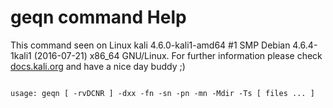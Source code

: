 # geqn command Help
 
 This command seen on Linux kali 4.6.0-kali1-amd64 #1 SMP Debian 4.6.4-1kali1 (2016-07-21) x86_64 GNU/Linux. For further information please check [docs.kali.org](docs.kali.org) and have a nice day buddy ;) 

~~~

usage: geqn [ -rvDCNR ] -dxx -fn -sn -pn -mn -Mdir -Ts [ files ... ]

~~~
